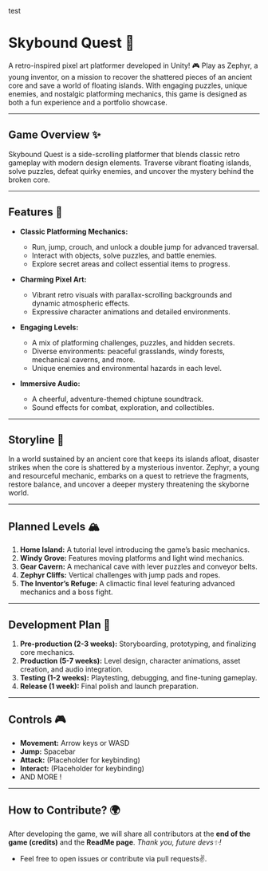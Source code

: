 test
# **Skybound Quest** 🌟

A retro-inspired pixel art platformer developed in Unity! 🎮 Play as Zephyr, a young inventor, on a mission to recover the shattered pieces of an ancient core and save a world of floating islands. With engaging puzzles, unique enemies, and nostalgic platforming mechanics, this game is designed as both a fun experience and a portfolio showcase.

---

## **Game Overview** ✨

Skybound Quest is a side-scrolling platformer that blends classic retro gameplay with modern design elements. Traverse vibrant floating islands, solve puzzles, defeat quirky enemies, and uncover the mystery behind the broken core.

---

## **Features** 🚀

- **Classic Platforming Mechanics:**
  - Run, jump, crouch, and unlock a double jump for advanced traversal.
  - Interact with objects, solve puzzles, and battle enemies.
  - Explore secret areas and collect essential items to progress.

- **Charming Pixel Art:**
  - Vibrant retro visuals with parallax-scrolling backgrounds and dynamic atmospheric effects.
  - Expressive character animations and detailed environments.

- **Engaging Levels:**
  - A mix of platforming challenges, puzzles, and hidden secrets.
  - Diverse environments: peaceful grasslands, windy forests, mechanical caverns, and more.
  - Unique enemies and environmental hazards in each level.

- **Immersive Audio:**
  - A cheerful, adventure-themed chiptune soundtrack.
  - Sound effects for combat, exploration, and collectibles.

---

## **Storyline** 📖

In a world sustained by an ancient core that keeps its islands afloat, disaster strikes when the core is shattered by a mysterious inventor. Zephyr, a young and resourceful mechanic, embarks on a quest to retrieve the fragments, restore balance, and uncover a deeper mystery threatening the skyborne world.

---

## **Planned Levels** 🏔️

1. **Home Island:** A tutorial level introducing the game’s basic mechanics.  
2. **Windy Grove:** Features moving platforms and light wind mechanics.  
3. **Gear Cavern:** A mechanical cave with lever puzzles and conveyor belts.  
4. **Zephyr Cliffs:** Vertical challenges with jump pads and ropes.  
5. **The Inventor’s Refuge:** A climactic final level featuring advanced mechanics and a boss fight.

---

## **Development Plan** 📅

1. **Pre-production (2-3 weeks):** Storyboarding, prototyping, and finalizing core mechanics.  
2. **Production (5-7 weeks):** Level design, character animations, asset creation, and audio integration.  
3. **Testing (1-2 weeks):** Playtesting, debugging, and fine-tuning gameplay.  
4. **Release (1 week):** Final polish and launch preparation.  

---

## **Controls** 🎮

- **Movement:** Arrow keys or WASD  
- **Jump:** Spacebar  
- **Attack:** (Placeholder for keybinding)  
- **Interact:** (Placeholder for keybinding)
- AND MORE !
---

## **How to Contribute?** 🌍

After developing the game, we will share all contributors at the **end of the game (credits)** and the **ReadMe page**. _Thank you, future devs✨!_
- Feel free to open issues or contribute via pull requests✌️.  
